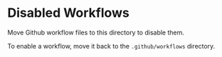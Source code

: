 # Disabled Workflows

Move Github workflow files to this directory to disable them. 

To enable a workflow, move it back to the `.github/workflows` directory.
